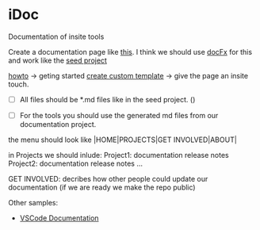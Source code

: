# iDoc
Documentation of insite tools



Create a documentation page like [this](https://dotnetfoundation.org/net-core).
I think we should use [docFx](https://dotnet.github.io/docfx/) for this and work like the [seed project](https://github.com/docascode/docfx-seed)

[howto](https://dotnet.github.io/docfx/tutorial/docfx.exe_user_manual.html) -> geting started 
[create custom template](https://dotnet.github.io/docfx/tutorial/howto_create_custom_template.html) -> give the page an insite touch.


- [ ] All files should be *.md files like in the seed project. ()
- [ ] For the tools you should use the generated md files from our documentation project.


the menu should look like 
|HOME|PROJECTS|GET INVOLVED|ABOUT|

in Projects we should inlude:
Project1:
  documentation
  release notes
Project2:
  documentation
  release notes
...


GET INVOLVED:
decribes how other people could update our documentation (if we are ready we make the repo public)

Other samples:
* [VSCode Documentation](https://code.visualstudio.com/docs)
